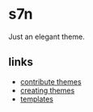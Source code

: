 # s7n

Just an elegant theme.

## links

- [contribute themes](https://gohugo.io/contribute/themes/)
- [creating themes](https://gohugo.io/themes/creating/)
- [templates](https://gohugo.io/templates/)